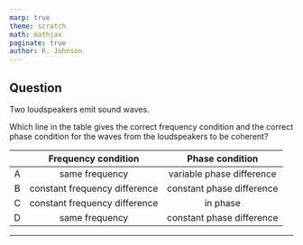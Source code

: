 ```yaml
---
marp: true
theme: scratch
math: mathjax
paginate: true
author: R. Johnson
---
```


## Question

Two loudspeakers emit sound waves.

Which line in the table gives the correct frequency condition and the correct phase condition for the waves from the loudspeakers to be coherent?

|     |      Frequency condition      |      Phase condition      |
| :-: | :---------------------------: | :-----------------------: |
|  A  |        same frequency         | variable phase difference |
|  B  | constant frequency difference | constant phase difference |
|  C  | constant frequency difference |         in phase          |
|  D  |        same frequency         | constant phase difference |

---
